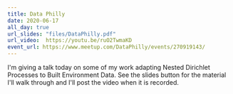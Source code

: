 ```yaml
---
title: Data Philly 
date: 2020-06-17
all_day: true 
url_slides: "files/DataPhilly.pdf"
url_video:  https://youtu.be/ruO2TwmaKD
event_url: https://www.meetup.com/DataPhilly/events/270919143/
---
```


I'm giving a talk today on some of my work adapting Nested Dirichlet Processes to Built Environment Data. See the slides button for the material I'll walk through and I'll post the video when it is recorded.

